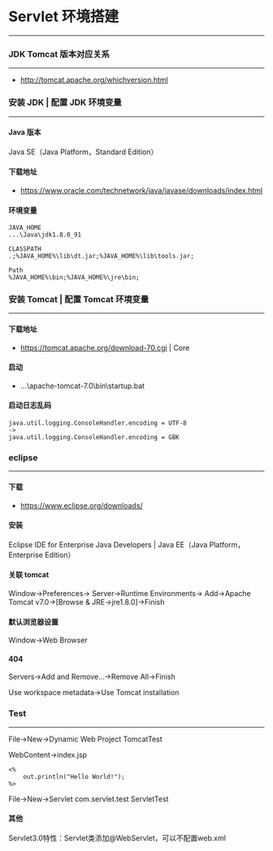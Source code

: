 # Servlet 环境搭建
---

### JDK Tomcat 版本对应关系
---
* http://tomcat.apache.org/whichversion.html

### 安装 JDK | 配置 JDK 环境变量
---

#### Java 版本
Java SE（Java Platform，Standard Edition）

#### 下载地址
* https://www.oracle.com/technetwork/java/javase/downloads/index.html

#### 环境变量
```
JAVA_HOME
...\Java\jdk1.8.0_91

CLASSPATH
.;%JAVA_HOME%\lib\dt.jar;%JAVA_HOME%\lib\tools.jar;

Path
%JAVA_HOME%\bin;%JAVA_HOME%\jre\bin;

```

### 安装 Tomcat | 配置 Tomcat 环境变量
---
#### 下载地址
* https://tomcat.apache.org/download-70.cgi | Core

#### 启动
* ...\apache-tomcat-7.0\bin\startup.bat

#### 启动日志乱码
```
java.util.logging.ConsoleHandler.encoding = UTF-8
->
java.util.logging.ConsoleHandler.encoding = GBK

```

### eclipse
---
#### 下载
* https://www.eclipse.org/downloads/

#### 安装
Eclipse IDE for Enterprise Java Developers | Java EE（Java Platform，Enterprise Edition）

#### 关联 tomcat
Window->Preferences->
Server->Runtime Environments->
Add->Apache Tomcat v7.0->[Browse & JRE->jre1.8.0]->Finish

#### 默认浏览器设置
Window->Web Browser

#### 404
Servers->Add and Remove...->Remove All->Finish

Use workspace metadata->Use Tomcat installation

### Test
---
File->New->Dynamic Web Project
TomcatTest

WebContent->index.jsp
```
<%
    out.println("Hello World!");
%>
```

File->New->Servlet
com.servlet.test
ServletTest

#### 其他
Servlet3.0特性：Servlet类添加@WebServlet，可以不配置web.xml
